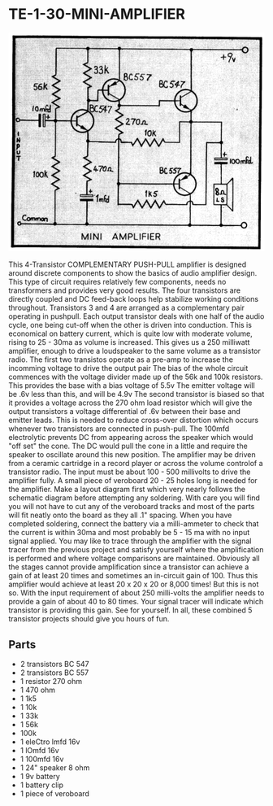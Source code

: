 # TE-1-30-MINI-AMPLIFIER



![](https://github.com/SteveJustin1963/TE-1-30-MINI-AMPLIFIER/blob/master/mini-amp.png)

This 4-Transistor COMPLEMENTARY PUSH-PULL amplifier is designed around discrete components to show the basics of audio amplifier design. This type of circuit requires relatively few components, needs no transformers and provides very good results. The four transistors are directly coupled and DC feed-back loops help stabilize working conditions throughout. Transistors 3 and 4 are arranged as a complementary pair operating in pushpull. Each output transistor deals with one half of the audio cycle, one being cut-off when the other is driven into conduction. This is economical on battery current, which is quite low with moderate volume, rising to 25 - 30ma as volume is increased. This gives us a 250 milliwatt amplifier, enough to drive a loudspeaker to the same volume as a transistor radio. The first two transistos operate as a pre-amp to increase the incomming voltage to drive the output pair The bias of the whole circuit commences with the voltage divider made up of the 56k and 100k resistors. This provides the base with a bias voltage of 5.5v The emitter voltage will be .6v less than this, and will be 4.9v The second transistor is biased so that it provides a voltage across the 270 ohm load resistor which will give the output transistors a voltage differential of .6v between their base and emitter leads. This is needed to reduce cross-over distortion which occurs whenever two transistors are connected in push-pull. The 100mfd electrolytic prevents DC from appearing across the speaker which would "off set" the cone. The DC would pull the cone in a little and require the speaker to oscillate around this new position. The amplifier may be driven from a ceramic cartridge in a record player or across the volume controlof a transistor radio. The input must be about 100 - 500 millivolts to drive the amplifier fully. A small piece of veroboard 20 - 25 holes long is needed for the amplifier. Make a layout diagram first which very nearly follows the schematic diagram before attempting any soldering. With care you will find you will not have to cut any of the veroboard tracks and most of the parts will fit neatly onto the board as they all .1" spacing. When you have completed soldering, connect the battery via a milli-ammeter to check that the current is within 30ma and most probably be 5 - 15 ma with no input signal applied. You may like to trace through the amplifier with the signal tracer from the previous project and satisfy yourself where the amplification is performed and where voltage comparisons are maintained. Obviously all the stages cannot provide amplification since a transistor can achieve a gain of at least 20 times and sometimes an in-circuit gain of 100. Thus this amplifier would achieve at least 20 x 20 x 20 or 8,000 times! But this is not so. With the input requirement of about 250 milli-volts the amplifier needs to provide a gain of about 40 to 80 times. Your signal tracer will indicate which transistor is providing this gain. See for yourself. In all, these combined 5 transistor projects should give you hours of fun.   

## Parts
* 2 transistors BC 547
* 2 transistors BC 557
* 1 resistor 270 ohm
* 1 470 ohm
* 1 1k5
* 1 10k
* 1 33k
* 1 56k
* 100k
* 1 eleCtro lmfd 16v
* 1 lOmfd 16v
* 1 100mfd 16v
* 1 24" speaker 8 ohm
* 1 9v battery
* 1 battery clip
* 1 piece of veroboard 

![]()

